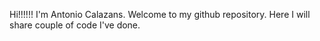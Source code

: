 Hi!!!!!! I'm Antonio Calazans.
Welcome to my github repository. Here I will share couple of code I've done. 
